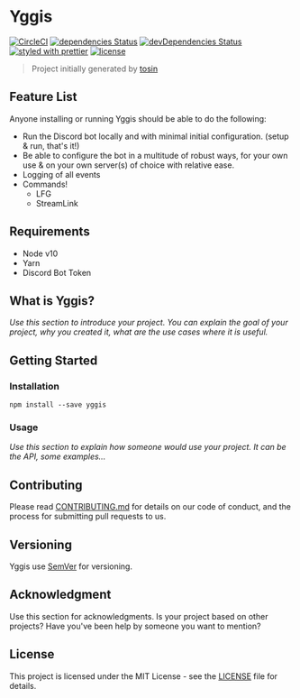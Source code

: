 # Yggis

[![CircleCI](https://circleci.com/gh/malouro/yggis-bot.svg?style=svg)](https://circleci.com/gh/malouro/yggis-bot)
[![dependencies Status](https://david-dm.org/malouro/yggis-bot/status.svg)](https://david-dm.org/malouro/yggis-bot)
[![devDependencies Status](https://david-dm.org/malouro/yggis-bot/dev-status.svg)](https://david-dm.org/malouro/yggis-bot?type=dev)
[![styled with prettier](https://img.shields.io/badge/styled_with-prettier-ff69b4.svg)](https://github.com/prettier/prettier)
[![license](https://img.shields.io/github/license/malouro/yggis-bot.svg)]()

> Project initially generated by [tosin](https://fullhuman.github.io/tosin/)

## Feature List

Anyone installing or running Yggis should be able to do the following:

- Run the Discord bot locally and with minimal initial configuration. (setup & run, that's it!)
- Be able to configure the bot in a multitude of robust ways, for your own use & on your own server(s) of choice with relative ease.
- Logging of all events
- Commands!
  - LFG
  - StreamLink

## Requirements

- Node v10
- Yarn
- Discord Bot Token


## What is Yggis?

_Use this section to introduce your project. You can explain the goal of your project, why you created it, what are the use cases where it is useful._

## Getting Started

### Installation

```
npm install --save yggis
```

### Usage

_Use this section to explain how someone would use your project. It can be the API, some examples..._


## Contributing

Please read [CONTRIBUTING.md](./CONTRIBUTING.md) for details on our code of
conduct, and the process for submitting pull requests to us.

## Versioning

Yggis use [SemVer](http://semver.org/) for versioning.

## Acknowledgment

Use this section for acknowledgments. Is your project based on other projects? Have you've been help by someone you want to mention?

## License

This project is licensed under the MIT License - see the [LICENSE](LICENSE) file
for details.

